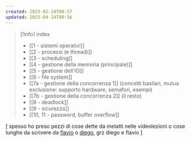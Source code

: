 ```yaml
---
created: 2025-02-28T08:57
updated: 2025-04-14T09:56
---
```

> [!info] index
> - [[1 - sistemi operativi]]
> - [[2 - processi (e thread)]]
> - [[3 - scheduling]]
> - [[4 - gestione della memoria (principale)]]
> - [[5 - gestione dell'IO]]
> - [[6 - file system]]
> - [[7a - gestione della concorrenza 1]] (concetti basilari, mutua esclusione: supporto hardware, semafori, esempi)
> - [[7b - gestione della concorrenza 2]] (il resto)
> - [[8 - deadlock]]
> - [[9 - sicurezza]]
> - [[10, 11 - password, buffer overflow]] 

[ spesso ho preso pezzi di cose dette da melatti nelle videolezioni o cose lunghe da scrivere da [flavio](https://github.com/thegeek-sys/Vault/tree/main/Class/Sistemi%20Operativi) o [diego](https://github.com/diegotty/obsidian_vault/tree/main/year2semester1/os1), grz diego e flavio ]